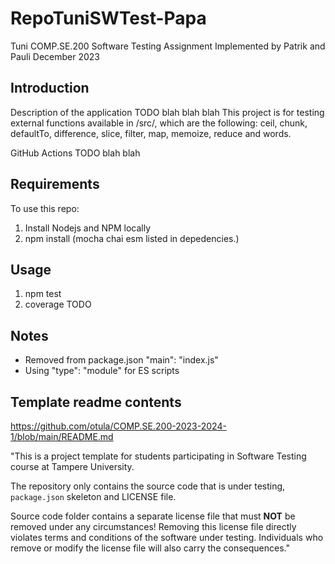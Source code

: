 # RepoTuniSWTest-Papa
Tuni COMP.SE.200 Software Testing Assignment
Implemented by Patrik and Pauli
December 2023

## Introduction

Description of the application TODO blah blah blah
This project is for testing external functions available in /src/, which are the following:
ceil, chunk, defaultTo, difference, slice, filter, map, memoize, reduce and words.

GitHub Actions TODO blah blah

## Requirements

To use this repo:
1. Install Nodejs and NPM locally
2. npm install (mocha chai esm listed in depedencies.)


## Usage

1. npm test
2. coverage TODO

## Notes

* Removed from package.json   "main": "index.js"
* Using "type": "module" for ES scripts



## Template readme contents
https://github.com/otula/COMP.SE.200-2023-2024-1/blob/main/README.md

"This is a project template for students participating in Software Testing course
at Tampere University.

The repository only contains the source code that is under testing, `package.json` skeleton
and LICENSE file.

Source code folder contains a separate license file that must **NOT** be removed under any circumstances!
Removing this license file directly violates terms and conditions of the software under testing.
Individuals who remove or modify the license file will also carry the consequences."